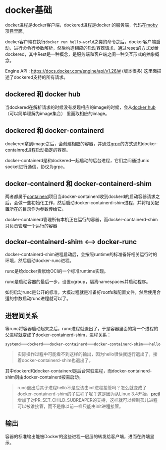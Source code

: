 # docker基础

docker进程是docker客户端，dockered进程是docker 的服务端，代码在[moby](https://github.com/moby/moby)项目里面。

docker客户端在执行`docker run hello-world`之类的命令之后，docker客户端启动，进行命令行参数解析，然后构造相应的启动容器请求，通过reset的方式发给dockered，其中Rest是一种概念，是服务端和客户端之间一种交互形式的抽象概念。

Engine  API : https://docs.docker.com/engine/api/v1.26/# (版本很多) 这里面描述了dockered支持的所有请求。

## dockered 和 docker hub

当dockered在解析请求的时候没有发现相应的image的时候，会从[docker hub](https://hub.docker.com/)（可以简单理解为image集合） 里面取相应的image。

## dockered 和 docker-containerd

dockered拿到image之后，会创建相应的容器，并通过[grpc](http://www.grpc.io/)的方式通知docker-containred进程启动指定的容器。

docker-containerd是和dockered一起启动的后台进程，它们之间通过unix socket进行通信，协议为grpc。

## docker-containerd 和 docker-containerd-shim

两者都属于[containerd](https://github.com/containerd/containerd)项目当docker-containerd收到dockerd的启动容器请求之后，会做一些初始化工作，然后启动docker-containerd-shim进程，并将相关配置所在的目录作为参数传给它。

docker-containerd管理所有本机正在运行的容器，而docker-containerd-shim只负责管理一个运行的容器

## docker-containerd-shim <--> docker-runc

docker-containerd-shim进程启动后，会按照runtime的标准备好相关运行时的环境，然后启动docker-runc进程。

runc是给docker贡献给OCI的一个标准runtime实现。

runc是启动容器的最后一步，设置cgroup，隔离namespaces并启动程序。

如何启动runc是公开的标准，大概过程就是准备好rootfs和配置文件，然后使用合适的参数启动runc进程就可以了。

## 进程间关系

等runc将容器启动起来之后，runc进程就退出了，于是容器里面的第一个进程的父进程就变成了docker-containerd-shim，进程关系：

~~~
systemd───dockerd───docker-containerd───docker-containerd-shim───hello
~~~

> 实际操作过程中可能看不到这样的输出，因为hello很快就运行退出了，接着docker-containerd-shim也退出了。

其中dockerd和docker-containerd是后台常驻进程，而docker-containerd-shim则由docker-containerd按需启动。

> runc退出后其子进程hello不是应该由init进程接管吗？怎么就变成了docker-containerd-shim的子进程了呢？这是因为从Linux 3.4开始，[prctl](http://man7.org/linux/man-pages/man2/prctl.2.html)增加了对PR_SET_CHILD_SUBREAPER的支持，这样就可以控制孤儿进程可以被谁接管，而不是像以前一样只能由init进程接管。

 ## 输出

容器的标准输出能被Docker的这些进程一层层的转发给客户端，进而在终端显示。



